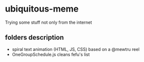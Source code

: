 # ubiquitous-meme
Trying some stuff not only from the internet 

## folders description
- spiral text animation (HTML, JS, CSS) based on a @mewtru reel
- OneGroupSchedule.js cleans fefu's list
